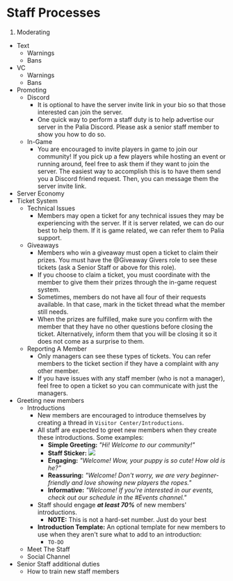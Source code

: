 # __Staff Processes__
1. Moderating
  * Text
    * Warnings
    * Bans
  * VC
    * Warnings
    * Bans
* Promoting
  * Discord
    * It is optional to have the server invite link in your bio so that those interested can join the server.
    * One quick way to perform a staff duty is to help advertise our server in the Palia Discord. Please ask a senior staff member to show you how to do so.
  * In-Game
    * You are encouraged to invite players in game to join our community! If you pick up a few players while hosting an event or running around, feel free to ask them if they want to join the server. The easiest way to accomplish this is to have them send you a Discord friend request. Then, you can message them the server invite link.
* Server Economy
* Ticket System
  * Technical Issues
    * Members may open a ticket for any technical issues they may be experiencing with the server. If it is server related, we can do our best to help them. If it is game related, we can refer them to Palia support.
  * Giveaways
    * Members who win a giveaway must open a ticket to claim their prizes. You must have the @Giveaway Givers role to see these tickets (ask a Senior Staff or above for this role).
    * If you choose to claim a ticket, you must coordinate with the member to give them their prizes through the in-game request system.
    * Sometimes, members do not have all four of their requests available. In that case, mark in the ticket thread what the member still needs.
    * When the prizes are fulfilled, make sure you confirm with the member that they have no other questions before closing the ticket. Alternatively, inform them that you will be closing it so it does not come as a surprise to them.
  * Reporting A Member
    * Only managers can see these types of tickets. You can refer members to the ticket section if they have a complaint with any other member.
    * If you have issues with any staff member (who is not a manager), feel free to open a ticket so you can communicate with just the managers.
* Greeting new members
  * Introductions
    * New members are encouraged to introduce themselves by creating a thread in `Visitor Center/Introductions`.
    * All staff are expected to greet new members when they create these introductions.  Some examples:
      * **Simple Greeting:** _"Hi!  Welcome to our community!"_
      * **Staff Sticker:** ![](https://media.tenor.com/N2NrwskmjuIAAAAi/welcome-home.gif)
      * **Engaging:** _"Welcome!  Wow, your puppy is so cute!  How old is he?"_
      * **Reassuring:** _"Welcome!  Don't worry, we are very beginner-friendly and love showing new players the ropes."_
      * **Informative:** _"Welcome!  If you're interested in our events, check out our schedule in the #Events channel."_
    * Staff should engage ***at least 70%*** of new members' introductions.
      * **NOTE:** This is not a hard-set number.  Just do your best 
    * **Introduction Template:** An optional template for new members to use when they aren't sure what to add to an introduction:
      * `TO-DO`
  * Meet The Staff
  * Social Channel
* Senior Staff additional duties
  * How to train new staff members
